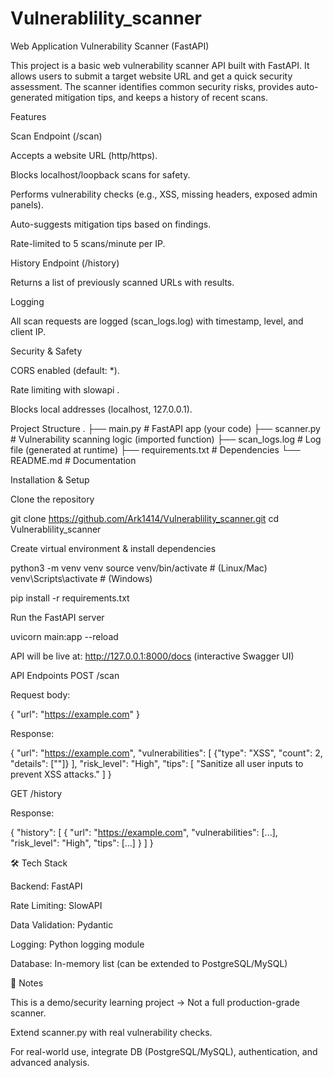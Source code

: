 # Vulnerablility_scanner



 Web Application Vulnerability Scanner (FastAPI)

This project is a basic web vulnerability scanner API built with FastAPI.
It allows users to submit a target website URL and get a quick security assessment.
The scanner identifies common security risks, provides auto-generated mitigation tips, and keeps a history of recent scans.

 Features

Scan Endpoint (/scan)

Accepts a website URL (http/https).

Blocks localhost/loopback scans for safety.

Performs vulnerability checks (e.g., XSS, missing headers, exposed admin panels).

Auto-suggests mitigation tips based on findings.

Rate-limited to 5 scans/minute per IP.

History Endpoint (/history)

Returns a list of previously scanned URLs with results.

Logging

All scan requests are logged (scan_logs.log) with timestamp, level, and client IP.

Security & Safety

CORS enabled (default: *).

Rate limiting with slowapi
.

Blocks local addresses (localhost, 127.0.0.1).

 Project Structure
.
├── main.py                 # FastAPI app (your code)
├── scanner.py              # Vulnerability scanning logic (imported function)
├── scan_logs.log           # Log file (generated at runtime)
├── requirements.txt        # Dependencies
└── README.md               # Documentation

 Installation & Setup

Clone the repository

git clone https://github.com/Ark1414/Vulnerablility_scanner.git
cd Vulnerablility_scanner


Create virtual environment & install dependencies

python3 -m venv venv
source venv/bin/activate   # (Linux/Mac)
venv\Scripts\activate      # (Windows)

pip install -r requirements.txt


Run the FastAPI server

uvicorn main:app --reload


API will be live at:
 http://127.0.0.1:8000/docs
 (interactive Swagger UI)

 API Endpoints
 POST /scan

Request body:

{
  "url": "https://example.com"
}


Response:

{
  "url": "https://example.com",
  "vulnerabilities": [
    {"type": "XSS", "count": 2, "details": ["<script>alert(1)</script>"]}
  ],
  "risk_level": "High",
  "tips": [
    "Sanitize all user inputs to prevent XSS attacks."
  ]
}

 GET /history

Response:

{
  "history": [
    {
      "url": "https://example.com",
      "vulnerabilities": [...],
      "risk_level": "High",
      "tips": [...]
    }
  ]
}

🛠️ Tech Stack

Backend: FastAPI

Rate Limiting: SlowAPI

Data Validation: Pydantic

Logging: Python logging module

Database: In-memory list (can be extended to PostgreSQL/MySQL)

📖 Notes

This is a demo/security learning project → Not a full production-grade scanner.

Extend scanner.py with real vulnerability checks.

For real-world use, integrate DB (PostgreSQL/MySQL), authentication, and advanced analysis.
